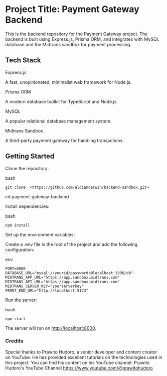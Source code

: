 # Project Title: Payment Gateway Backend

This is the backend repository for the Payment Gateway project. The backend is built using Express.js, Prisma ORM, and integrates with MySQL database and the Midtrans sandbox for payment processing.

## Tech Stack

Express.js

A fast, unopinionated, minimalist web framework for Node.js.

Prisma ORM

A modern database toolkit for TypeScript and Node.js.

MySQL

A popular relational database management system.

Midtrans Sandbox

A third-party payment gateway for handling transactions.

## Getting Started

Clone the repository:

bash

```Copy code
git clone  <https://github.com/aldiandarwin/backend-sandbox.git>
```

cd payment-gateway-backend

Install dependencies:

bash

```Copy code
npm install
```

Set up the environment variables:

Create a .env file in the root of the project and add the following configuration:

env

```Copy code
PORT=8000
DATABASE_URL="mysql://yourid/password:@localhost:3306/db"
MIDTRANS_APP_URL="https://app.sandbox.midtrans.com"
MIDTRANS_API_URL="https://app.sandbox.midtrans.com"
MIDTRANS_SERVER_KEY="yourserverkey"
FRONT_END_URL="http://localhost:5173"
```

Run the server:

bash

```Copy code
npm start
```

The server will run on <http://localhost:8000>.

### Credits

Special thanks to Prawito Hudoro, a senior developer and content creator on YouTube. He has provided excellent tutorials on the technologies used in this project. You can find his content on his YouTube channel: Prawito Hudoro's YouTube Channel <https://www.youtube.com/@prawitohudoro>
